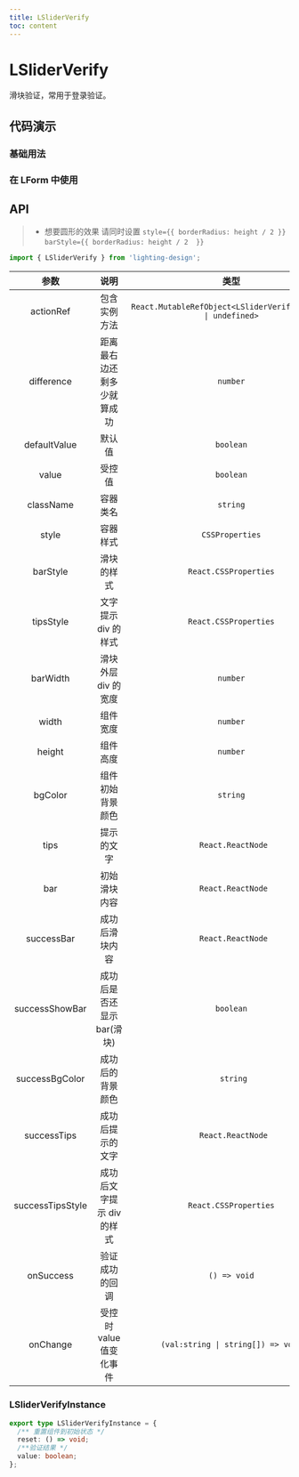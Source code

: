 ```yaml
---
title: LSliderVerify
toc: content
---
```


# LSliderVerify

滑块验证，常用于登录验证。

## 代码演示

### 基础用法

<code src='./demos/Demo1.tsx' ></code>

### 在 LForm 中使用

<code src='./demos/Demo2.tsx' ></code>

## API

> - 想要圆形的效果 请同时设置 `style={{ borderRadius: height / 2 }}` `barStyle={{ borderRadius: height / 2  }}`

```ts
import { LSliderVerify } from 'lighting-design';
```

|       参数       |            说明            |                             类型                             |           默认值           |
| :--------------: | :------------------------: | :----------------------------------------------------------: | :------------------------: |
|    actionRef     |        包含实例方法        | `React.MutableRefObject<LSliderVerifyInstance \| undefined>` |            `-`             |
|    difference    | 距离最右边还剩多少就算成功 |                           `number`                           |            `0`             |
|   defaultValue   |           默认值           |                          `boolean`                           |            `-`             |
|      value       |           受控值           |                          `boolean`                           |            `-`             |
|    className     |          容器类名          |                           `string`                           |            `-`             |
|      style       |          容器样式          |                       `CSSProperties`                        |            `-`             |
|     barStyle     |         滑块的样式         |                    `React.CSSProperties`                     |            `-`             |
|    tipsStyle     |    文字提示 div 的样式     |                    `React.CSSProperties`                     |            `-`             |
|     barWidth     |    滑块外层 div 的宽度     |                           `number`                           |            `60`            |
|      width       |          组件宽度          |                           `number`                           |           `400`            |
|      height      |          组件高度          |                           `number`                           |            `32`            |
|     bgColor      |      组件初始背景颜色      |                           `string`                           |         `#F2F3F5`          |
|       tips       |         提示的文字         |                      ` React.ReactNode`                      | `请按住滑块，拖动到最右边` |
|       bar        |        初始滑块内容        |                      ` React.ReactNode`                      | `<DoubleRightOutlined />`  |
|    successBar    |       成功后滑块内容       |                      ` React.ReactNode`                      |    `<CheckOutlined />`     |
|  successShowBar  | 成功后是否还显示 bar(滑块) |                          `boolean`                           |           `true`           |
|  successBgColor  |      成功后的背景颜色      |                          ` string`                           |         `#52c41a`          |
|   successTips    |      成功后提示的文字      |                      ` React.ReactNode`                      |        `验证已通过`        |
| successTipsStyle | 成功后文字提示 div 的样式  |                    `React.CSSProperties`                     |            `-`             |
|    onSuccess     |       验证成功的回调       |                         `() => void`                         |            `- `            |
|     onChange     |  受控时 value 值变化事件   |              `(val:string \| string[]) => void`              |            `- `            |

### LSliderVerifyInstance

```ts
export type LSliderVerifyInstance = {
  /** 重置组件到初始状态 */
  reset: () => void;
  /**验证结果 */
  value: boolean;
};
```
